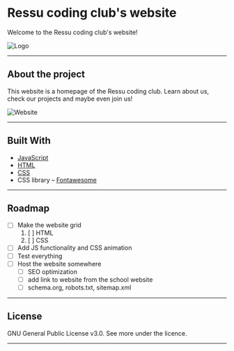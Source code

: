 # Ressu coding club's website
Welcome to the Ressu coding club's website!

![Logo](/images/x.jpg "logo")

---

## About the project

This website is a homepage of the Ressu coding club. Learn about us, check our projects and maybe even join us!

![Website](/images/x.jpg "website")

---

## Built With

- [JavaScript](https://ru.wikipedia.org/wiki/JavaScript)
- [HTML](https://en.wikipedia.org/wiki/HTML)
- [CSS](https://en.wikipedia.org/wiki/CSS)
- CSS library – [Fontawesome](https://kit.fontawesome.com/2e9f218bfc.js")

---

## Roadmap

- [ ] Make the website grid 
  1. [ ] HTML
  2. [ ] CSS
- [ ] Add JS functionality and CSS animation
- [ ] Test everything
- [ ] Host the website somewhere
  - [ ] SEO optimization
  - [ ] add link to website from the school website
  - [ ] schema.org, robots.txt, sitemap.xml
  
---

## License

GNU General Public License v3.0. See more under the licence.

---
